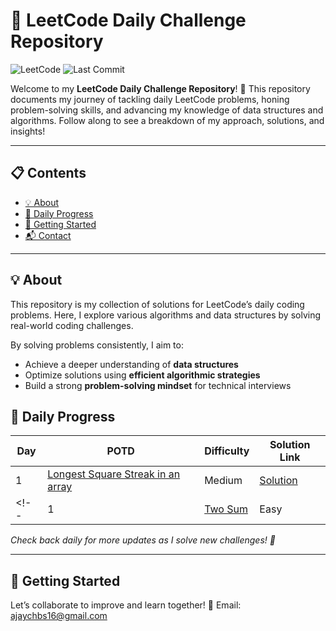 # 🚀 LeetCode Daily Challenge Repository

![LeetCode](https://img.shields.io/badge/LeetCode-Progress-orange)
![Last Commit](https://img.shields.io/github/last-commit/byte0017/Leetcode)


Welcome to my **LeetCode Daily Challenge Repository**! 🌟 This repository documents my journey of tackling daily LeetCode problems, honing problem-solving skills, and advancing my knowledge of data structures and algorithms. Follow along to see a breakdown of my approach, solutions, and insights!

---

## 📋 Contents

- [💡 About](#-about)
- [📅 Daily Progress](#-daily-progress)
- [🚀 Getting Started](#-getting-started)
- [📬 Contact](#-contact)

---

## 💡 About

This repository is my collection of solutions for LeetCode’s daily coding problems. Here, I explore various algorithms and data structures by solving real-world coding challenges.

By solving problems consistently, I aim to:
- Achieve a deeper understanding of **data structures**
- Optimize solutions using **efficient algorithmic strategies**
- Build a strong **problem-solving mindset** for technical interviews

## 📅 Daily Progress


| Day | POTD                        | Difficulty | Solution Link             |
|-----|---------------------------------------------------|------------|----------------------------|
| 1   | [Longest Square Streak in an array](https://leetcode.com/problems/longest-square-streak-in-an-array/description/) |Medium     | [Solution](https://github.com/Byte0017/LEETCODE/blob/main/POTD/2501.%20Longest%20Square%20Streak%20in%20an%20Array)    |
<!-- | 1   | [Two Sum](https://leetcode.com/problems/two-sum/) | Easy       | [Solution](./Two-Sum/)    | -->


*Check back daily for more updates as I solve new challenges! 🌱*

---

## 🚀 Getting Started

Let’s collaborate to improve and learn together!
📧 Email:  ajaychbs16@gmail.com

